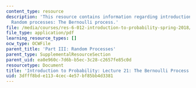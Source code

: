 ```yaml
---
content_type: resource
description: 'This resource contains information regarding introduction to probability:
  Random processes: The Bernoulli process.'
file: /media/courses/res-6-012-introduction-to-probability-spring-2018/3dfff8bde1134cec4e57bf85bb4d3381_MITRES_6_012S18_L21.pdf
file_type: application/pdf
learning_resource_types: []
ocw_type: OCWFile
parent_title: 'Part III: Random Processes'
parent_type: SupplementalResourceSection
parent_uid: ea0e960c-7d6b-b5ec-3c28-c2657fe85c0d
resourcetype: Document
title: 'Introduction to Probability: Lecture 21: The Bernoulli Process'
uid: 3dfff8bd-e113-4cec-4e57-bf85bb4d3381
---
```

